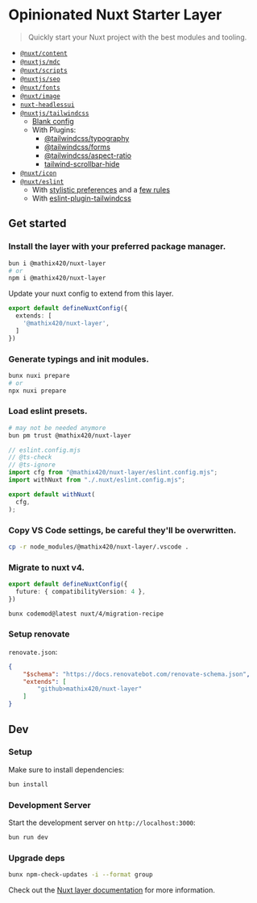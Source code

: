 # Opinionated Nuxt Starter Layer

> Quickly start your Nuxt project with the best modules and tooling.

- [`@nuxt/content`](https://nuxt.com/modules/content)
- [`@nuxtjs/mdc`](https://nuxt.com/modules/mdc)
- [`@nuxt/scripts`](https://nuxt.com/modules/scripts)
- [`@nuxtjs/seo`](https://nuxt.com/modules/seo)
- [`@nuxt/fonts`](https://nuxt.com/modules/fonts)
- [`@nuxt/image`](https://nuxt.com/modules/image)
- [`nuxt-headlessui`](https://nuxt.com/modules/headlessui)
- [`@nuxtjs/tailwindcss`](https://nuxt.com/modules/tailwindcss)
  - [Blank config](/tailwind.config.mjs)
  - With Plugins:
    - [@tailwindcss/typography](https://github.com/tailwindlabs/tailwindcss-typography)
    - [@tailwindcss/forms](https://github.com/tailwindlabs/tailwindcss-forms)
    - [@tailwindcss/aspect-ratio](https://github.com/tailwindlabs/tailwindcss-aspect-ratio)
    - [tailwind-scrollbar-hide](https://github.com/reslear/tailwind-scrollbar-hide)
- [`@nuxt/icon`](https://nuxt.com/modules/icon)
- [`@nuxt/eslint`](https://nuxt.com/modules/eslint)
  - With [stylistic preferences](/nuxt.config.ts) and a [few rules](/eslint.config.mjs)
  - With [eslint-plugin-tailwindcss](https://github.com/francoismassart/eslint-plugin-tailwindcss)

## Get started

### Install the layer with your preferred package manager.
```bash
bun i @mathix420/nuxt-layer
# or
npm i @mathix420/nuxt-layer
```

Update your nuxt config to extend from this layer.
```ts
export default defineNuxtConfig({
  extends: [
    '@mathix420/nuxt-layer',
  ]
})
```

### Generate typings and init modules.
```bash
bunx nuxi prepare
# or
npx nuxi prepare
```

### Load eslint presets.
```bash
# may not be needed anymore
bun pm trust @mathix420/nuxt-layer
```
```js
// eslint.config.mjs
// @ts-check
// @ts-ignore
import cfg from "@mathix420/nuxt-layer/eslint.config.mjs";
import withNuxt from "./.nuxt/eslint.config.mjs";

export default withNuxt(
  cfg,
);
```

### Copy VS Code settings, be careful they'll be overwritten.
```bash
cp -r node_modules/@mathix420/nuxt-layer/.vscode .
```

### Migrate to nuxt v4.
```ts
export default defineNuxtConfig({
  future: { compatibilityVersion: 4 },
})
```

```bash
bunx codemod@latest nuxt/4/migration-recipe
```

### Setup renovate

`renovate.json`:
```json
{
    "$schema": "https://docs.renovatebot.com/renovate-schema.json",
    "extends": [
        "github>mathix420/nuxt-layer"
    ]
}
```

## Dev

### Setup

Make sure to install dependencies:

```bash
bun install
```

### Development Server

Start the development server on `http://localhost:3000`:

```bash
bun run dev
```

### Upgrade deps

```bash
bunx npm-check-updates -i --format group
```

Check out the [Nuxt layer documentation](https://nuxt.com/docs/getting-started/layers) for more information.
